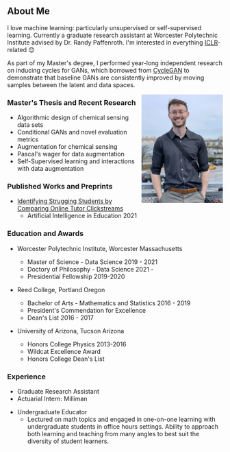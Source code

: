 ## About Me

I love machine learning: particularly unsupervised or self-supervised learning. Currently a graduate research assistant at Worcester Polytechnic Institute advised by Dr. Randy Paffenroth. I'm interested in everything [ICLR](https://openreview.net/group?id=ICLR.cc/2021/Conference)-related :blush:

As part of my Master's degree, I performed year-long independent research on inducing cycles for GANs, which borrowed from [CycleGAN](https://junyanz.github.io/CycleGAN/) to demonstrate that baseline GANs are consistently improved by moving samples between the latent and data spaces.

<img style="float: right;" src="images/thumbnail_Image.jpg" width="190">


### Master's Thesis and Recent Research
- Algorithmic design of chemical sensing data sets
- Conditional GANs and novel evaluation metrics
- Augmentation for chemical sensing
- Pascal's wager for data augmentation
- Self-Supervised learning and interactions with data augmentation

### Published Works and Preprints
* [Identifying Strugging Students by Comparing Online Tutor Clickstreams](https://link.springer.com/chapter/10.1007%2F978-3-030-78270-2_52)
    - Artificial Intelligence in Education 2021

### Education and Awards
* Worcester Polytechnic Institute, Worcester Massachusetts
    - Master of Science - Data Science 2019 - 2021
    - Doctory of Philosophy - Data Science 2021 - 
    - Presidential Fellowship 2019-2020

* Reed College, Portland Oregon
    - Bachelor of Arts - Mathematics and Statistics 2016 - 2019
    - President's Commendation for Excellence
    - Dean's List 2016 - 2017

* University of Arizona, Tucson Arizona
    - Honors College Physics 2013-2016
    - Wildcat Excellence Award
    - Honors College Dean's List

### Experience
- Graduate Research Assistant
- Actuarial Intern: Milliman
* Undergraduate Educator
    - Lectured on math topics and engaged in one-on-one learning with undergraduate students in office hours settings. Ability to approach both learning and teaching from many angles to best suit the diversity of student learners.

